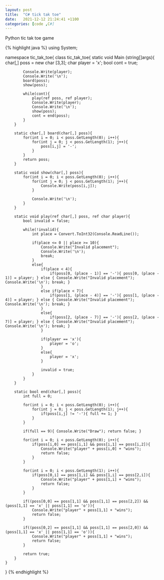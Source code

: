 ```yaml
---
layout: post
title:  "C# tick tak toe"
date:   2021-12-12 21:24:41 +1100
categories: [code ,C#]
---
```

Python tic tak toe game

{% highlight java %}
using System;

namespace tic_tak_toe{
    class tic_tak_toe{
        static void Main (string[]args){
            char[,] poss = new char [3,3];
            char player = 'x';
            bool cont = true; 

            Console.Write(player);
            Console.Write('\n');
            board(poss);
            show(poss);
             
            while(cont){
                play(ref poss, ref player);
                Console.Write(player);
                Console.Write('\n');
                show(poss);
                cont = end(poss);
            }
        }

        static char[,] board(char[,] poss){
            for(int i = 0; i < poss.GetLength(0); i++){
                for(int j = 0; j < poss.GetLength(1); j++){
                    poss[i,j] = '-';
                }
            }
            return poss;
        }

        static void show(char[,] poss){
            for(int i = 0; i < poss.GetLength(0); i++){
                for(int j = 0; j < poss.GetLength(1); j++){
                    Console.Write(poss[i,j]);
                }

                Console.Write('\n');
            }
        }

        static void play(ref char[,] poss, ref char player){
            bool invalid = false;

            while(!invalid){
                int place = Convert.ToInt32(Console.ReadLine());

                if(place <= 0 || place >= 10){
                    Console.Write("Invalid placement");
                    Console.Write('\n');
                    break;
                }
                else{
                    if(place < 4){
                        if(poss[0, (place - 1)] == '-'){ poss[0, (place - 1)] = player; } else { Console.Write("Invalid placement"); Console.Write('\n'); break; }
                    }
                    else if(place < 7){
                        if(poss[1, (place - 4)] == '-'){ poss[1, (place - 4)] = player; } else { Console.Write("Invalid placement"); Console.Write('\n'); break; }
                    }
                    else{
                        if(poss[2, (place - 7)] == '-'){ poss[2, (place - 7)] = player; } else { Console.Write("Invalid placement"); Console.Write('\n'); break; }
                    }

                    if(player == 'x'){
                        player = 'o';
                    }
                    else{
                        player = 'x';
                    }

                    invalid = true;
                }
            }
        }

        static bool end(char[,] poss){
            int full = 0;

            for(int i = 0; i < poss.GetLength(0); i++){
                for(int j = 0; j < poss.GetLength(1); j++){
                    if(poss[i,j] != '-'){ full += 1; }
                }
            }

            if(full == 9){ Console.Write("Draw"); return false; }

            for(int i = 0; i < poss.GetLength(0); i++){
                if(poss[i,0] == poss[i,1] && poss[i,1] == poss[i,2]){ 
                    Console.Write("player" + poss[i,0] + "wins");
                    return false;
                }
            }

            for(int i = 0; i < poss.GetLength(1); i++){
                if(poss[0,i] == poss[1,i] && poss[1,i] == poss[2,i]){ 
                    Console.Write("player" + poss[1,i] + "wins");
                    return false;
                }
            }

            if((poss[0,0] == poss[1,1] && poss[1,1] == poss[2,2]) && (poss[1,1] == 'x' || poss[1,1] == 'o')){
                Console.Write("player" + poss[1,1] + "wins");
                return false;
            }

            if((poss[0,2] == poss[1,1] && poss[1,1] == poss[2,0]) && (poss[1,1] == 'x' || poss[1,1] == 'o')){
                Console.Write("player" + poss[1,1] + "wins");
                return false;
            }
            
            return true;
        }
    }
}
{% endhighlight %}